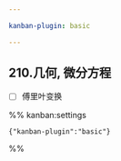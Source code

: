 ```yaml
---

kanban-plugin: basic

---
```


## 210.几何, 微分方程

- [ ] 傅里叶变换




%% kanban:settings
```
{"kanban-plugin":"basic"}
```
%%